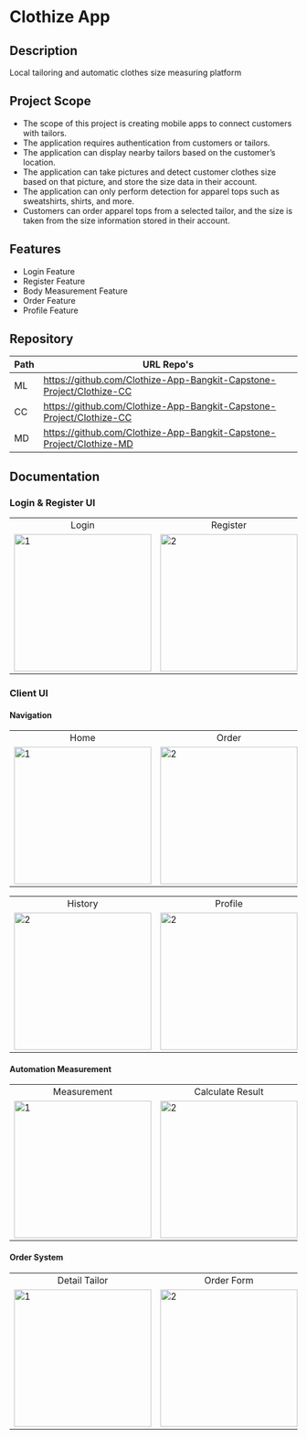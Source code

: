 # Clothize App

## Description

Local tailoring and automatic clothes size measuring platform

## Project Scope

-    The scope of this project is creating mobile apps to connect customers with tailors.
-    The application requires authentication from customers or tailors.
-    The application can display nearby tailors based on the customer’s location.
-    The application can take pictures and detect customer clothes size based on that picture, and store the size data in their account.
-    The application can only perform detection for apparel tops such as sweatshirts, shirts, and more.
-    Customers can order apparel tops from a selected tailor, and the size is taken from the size information stored in their account.

## Features

-    Login Feature
-    Register Feature
-    Body Measurement Feature
-    Order Feature
-    Profile Feature

## Repository

| Path | URL Repo's                                                           |
| ---- | -------------------------------------------------------------------- |
| ML   | https://github.com/Clothize-App-Bangkit-Capstone-Project/Clothize-CC |
| CC   | https://github.com/Clothize-App-Bangkit-Capstone-Project/Clothize-CC |
| MD   | https://github.com/Clothize-App-Bangkit-Capstone-Project/Clothize-MD |

## Documentation

### Login & Register UI

<table>
   <tr>
      <td align="center">Login</td>
      <td align="center">Register</td>
  </tr>
  <tr>
    <td> <img src="https://github.com/Clothize-App-Bangkit-Capstone-Project/Clothize-App/blob/main/src/login_register/login.jpg"  alt="1" width = 240px  ></td>
    <td><img src="https://github.com/Clothize-App-Bangkit-Capstone-Project/Clothize-App/blob/main/src/login_register/register.jpg" alt="2" width = 240px ></td>
   </tr> 
</table>

### Client UI

#### Navigation

<table>
   <tr>
      <td align="center">Home</td>
      <td align="center">Order</td>
  </tr>
  <tr>
    <td> <img src="https://github.com/Clothize-App-Bangkit-Capstone-Project/Clothize-App/blob/main/src/client/client_home.jpg"  alt="1" width = 240px  ></td>
    <td><img src="https://github.com/Clothize-App-Bangkit-Capstone-Project/Clothize-App/blob/main/src/client/client_order.jpg" alt="2" width = 240px ></td>
   </tr>

</table>

<table>
   <tr>
      <td align="center">History</td>
      <td align="center">Profile</td>
  </tr>
    <tr>
    <td><img src="https://github.com/Clothize-App-Bangkit-Capstone-Project/Clothize-App/blob/main/src/client/client_history.jpg" alt="2" width = 240px ></td>
    <td><img src="https://github.com/Clothize-App-Bangkit-Capstone-Project/Clothize-App/blob/main/src/client/client_profile.jpg" alt="2" width = 240px ></td>
   </tr> 
</table>

#### Automation Measurement

<table>
   <tr>
      <td align="center">Measurement</td>
      <td align="center">Calculate Result</td>
  </tr>
  <tr>
    <td> <img src="https://github.com/Clothize-App-Bangkit-Capstone-Project/Clothize-App/blob/main/src/client/client_measurement.png"  alt="1" width = 240px  ></td>
    <td><img src="https://github.com/Clothize-App-Bangkit-Capstone-Project/Clothize-App/blob/main/src/client/client_calculate_result.png" alt="2" width = 240px></td>
   </tr> 
</table>

#### Order System

<table>
   <tr>
      <td align="center">Detail Tailor</td>
      <td align="center">Order Form</td>
      <td align="center">Detail Order</td>
  </tr>
  <tr>
    <td> <img src="https://github.com/Clothize-App-Bangkit-Capstone-Project/Clothize-App/blob/main/src/client/client_detail_tailor.png"  alt="1" width = 240px  ></td>
    <td><img src="https://github.com/Clothize-App-Bangkit-Capstone-Project/Clothize-App/blob/main/src/client/client_order.png" alt="2" width = 240px ></td>
    <td><img src="https://github.com/Clothize-App-Bangkit-Capstone-Project/Clothize-App/blob/main/src/client/client_detail_order.png" alt="2" width = 240px ></td>
   </tr> 
</table>

<!-- 1. Login (For Client and Tailor)
2. Register (Only Client)
### Client
1. Home
2. Order
3. History
4. Profile
5. Automation Body Measurement
### Tailor -->
